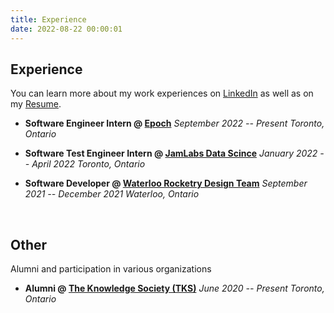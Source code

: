 ```yaml
---
title: Experience
date: 2022-08-22 00:00:01
---
```


## Experience
You can learn more about my work experiences on [LinkedIn](https://www.linkedin.com/in/ryanlam285/) as well as on my [Resume](/resume.pdf).

- **Software Engineer Intern @ [Epoch](https://www.epochapp.com/)**
*September 2022 -- Present*
*Toronto, Ontario*
<!-- *San Francisco, California* -->

<!-- - **Embedded Software Developer @ [Midnight Sun Design Team](https://www.uwmidsun.com/)**
*September 2022 -- Present*
*Waterloo, Ontario* -->

- **Software Test Engineer Intern @ [JamLabs Data Scince](https://www.jamlabs.com/)**
*January 2022 -- April 2022*
*Toronto, Ontario*

- **Software Developer @ [Waterloo Rocketry Design Team](https://www.waterloorocketry.com/)**
*September 2021 -- December 2021*
*Waterloo, Ontario*

<!--  -->
<br>
<!--  -->

## Other
Alumni and participation in various organizations

- **Alumni @ [The Knowledge Society (TKS)](https://www.tks.world/)**
*June 2020 -- Present*
*Toronto, Ontario*

<!-- - **Mentor @ [Hack The North 2022](https://hackthenorth.com/)**
*September 2022* 
*Waterloo, Ontario* -->